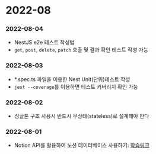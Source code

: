 # 2022-08
 
### 2022-08-04
- NestJS e2e 테스트 작성법
- `get`, `post`, `delete`, `patch` 호출 및 결과 확인 테스트 작성 가능

### 2022-08-03
- *.spec.ts 파일을 이용한 Nest Unit(단위)테스트 작성
- `jest --coverage`를 이용하면 테스트 커버리지 확인 가능

### 2022-08-02
- 싱글톤 구조 사용시 반드시 무상태(stateless)로 설계해야 한다

### 2022-08-01
- Notion API를 활용하여 노션 데이터베이스 사용하기: [학습링크](https://youtu.be/XCAwSBdeejU)
